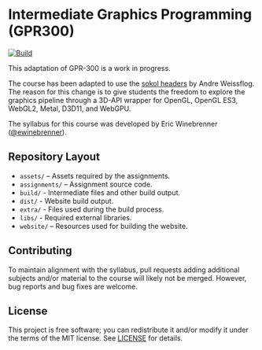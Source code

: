 # Intermediate Graphics Programming (GPR300)

[![Build](/../../actions/workflows/main.yml/badge.svg)](/../../actions/workflows/main.yml)

This adaptation of GPR-300 is a work in progress.

The course has been adapted to use the [sokol headers](https://github.com/floooh/sokol) by Andre Weissflog. The reason for this change is to give students the freedom to explore the graphics pipeline through a 3D-API wrapper for OpenGL, OpenGL ES3, WebGL2, Metal, D3D11, and WebGPU.

The syllabus for this course was developed by Eric Winebrenner ([@ewinebrenner](https://github.com/ewinebrenner)).


## Repository Layout

*   `assets/` – Assets required by the assignments.
*   `assignments/` – Assignment source code.
*   `build/` - Intermediate files and other build output. 
*   `dist/` - Website build output. 
*   `extra/` - Files used during the build process.
*   `libs/` - Required external libraries.
*   `website/` – Resources used for building the website.


## Contributing

To maintain alignment with the syllabus, pull requests adding additional subjects and/or material to the course will likely not be merged. However, bug reports and bug fixes are welcome.


## License

This project is free software; you can redistribute it and/or modify it under the terms of the MIT license.
See [LICENSE](LICENSE) for details.
